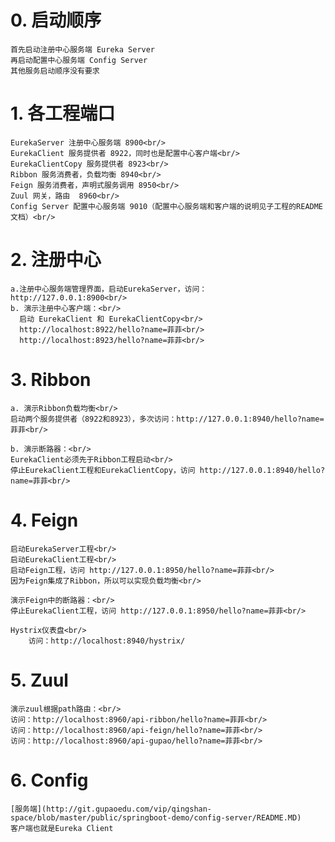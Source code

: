 # 0. 启动顺序
    首先启动注册中心服务端 Eureka Server
    再启动配置中心服务端 Config Server
    其他服务启动顺序没有要求

# 1. 各工程端口
	EurekaServer 注册中心服务端 8900<br/>
	EurekaClient 服务提供者 8922，同时也是配置中心客户端<br/>
	EurekaClientCopy 服务提供者 8923<br/>
	Ribbon 服务消费者，负载均衡 8940<br/>
	Feign 服务消费者，声明式服务调用 8950<br/>
	Zuul 网关，路由  8960<br/>
	Config Server 配置中心服务端 9010（配置中心服务端和客户端的说明见子工程的README文档）<br/>

# 2. 注册中心
	a.注册中心服务端管理界面，启动EurekaServer，访问： http://127.0.0.1:8900<br/>
	b. 演示注册中心客户端：<br/>
	  启动 EurekaClient 和 EurekaClientCopy<br/>
	  http://localhost:8922/hello?name=菲菲<br/>
	  http://localhost:8923/hello?name=菲菲<br/>

# 3. Ribbon
	a. 演示Ribbon负载均衡<br/>
	启动两个服务提供者（8922和8923），多次访问：http://127.0.0.1:8940/hello?name=菲菲<br/>

	b. 演示断路器：<br/>
	EurekaClient必须先于Ribbon工程启动<br/>
	停止EurekaClient工程和EurekaClientCopy，访问 http://127.0.0.1:8940/hello?name=菲菲<br/>
  
# 4. Feign
	启动EurekaServer工程<br/>
	启动EurekaClient工程<br/>
	启动Feign工程，访问 http://127.0.0.1:8950/hello?name=菲菲<br/>
	因为Feign集成了Ribbon，所以可以实现负载均衡<br/>
 
	演示Feign中的断路器：<br/>
	停止EurekaClient工程，访问 http://127.0.0.1:8950/hello?name=菲菲<br/>
 
	Hystrix仪表盘<br/>
		访问：http://localhost:8940/hystrix/

# 5. Zuul
	演示zuul根据path路由：<br/>
	访问：http://localhost:8960/api-ribbon/hello?name=菲菲<br/>
	访问：http://localhost:8960/api-feign/hello?name=菲菲<br/>
	访问：http://localhost:8960/api-gupao/hello?name=菲菲<br/>
	
# 6. Config
    [服务端](http://git.gupaoedu.com/vip/qingshan-space/blob/master/public/springboot-demo/config-server/README.MD)
    客户端也就是Eureka Client